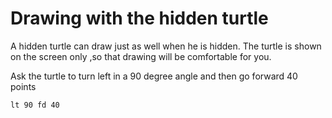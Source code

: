 # Drawing with the hidden turtle

A hidden turtle can draw just as well when he is hidden. The turtle is shown on the screen only ,so that drawing will be comfortable for you.

Ask the turtle to turn left in a 90 degree angle and then go forward 40 points

```result
lt 90 fd 40
```